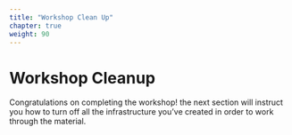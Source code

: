```yaml
---
title: "Workshop Clean Up"
chapter: true
weight: 90
---
```


# Workshop Cleanup

Congratulations on completing the workshop! the next section will instruct you how to turn off all the infrastructure you’ve created in order to work through the material.